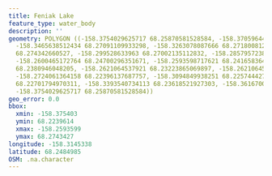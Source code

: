 ```yaml
---
title: Feniak Lake
feature_type: water_body
description: ''
geometry: POLYGON ((-158.3754029625717 68.25870581528584, -158.370596444017 68.26493641056001,
  -158.3465638512434 68.27091109933298, -158.3263078087666 68.27180081286981, -158.3074250573094
  68.274342660527, -158.299528633963 68.27002135112832, -158.2857957238131 68.2580699447105,
  -158.2600465172764 68.24700296351671, -158.2593598717621 68.24165836475181, -158.2651963585837
  68.2380946048205, -158.2621064537921 68.23223865069897, -158.2621064537921 68.22650854924774,
  -158.2724061364158 68.22396137687757, -158.3094849938251 68.22574442730139, -158.3293977135493
  68.22701794970311, -158.3393540734113 68.23618521927303, -158.3616700524128 68.24623952589066,
  -158.3754029625717 68.25870581528584))
geo_error: 0.0
bbox:
  xmin: -158.375403
  ymin: 68.2239614
  xmax: -158.2593599
  ymax: 68.2743427
longitude: -158.3145338
latitude: 68.2484985
OSM: .na.character
---
```

